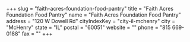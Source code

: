+++
slug = "faith-acres-foundation-food-pantry"
title = "Faith Acres Foundation Food Pantry"
name = "Faith Acres Foundation Food Pantry"
address = "120 W Dowell Rd"
cityIndexKey = "city-il-mchenry"
city = "McHenry"
state = "IL"
postal = "60051"
website = ""
phone = "815 669-0188"
fax = ""
+++
